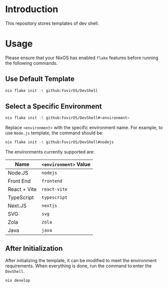 # Introduction

This repository stores templates of dev shell.

# Usage

Please ensure that your NixOS has enabled `flake` features before running the following commands.

## Use Default Template

```bash
nix flake init -t github:FovirOS/DevShell
```

## Select a Specific Environment

```bash
nix flake init -t github:FovirOS/DevShell#<environment>
```

Replace `<environment>` with the specific environment name. For example, to use `Node.js` template, the command should be:

```bash
nix flake init -t github:FovirOS/DevShell#nodejs
```

The environments currently supported are:

| Name         | `<environment>` Value |
| ------------ | --------------------- |
| Node.JS      | `nodejs`              |
| Front End    | `frontend`            |
| React + Vite | `react-vite`          |
| TypeScript   | `typescript`          |
| Next.JS      | `nextjs`              |
| SVG          | `svg`                 |
| Zola         | `zola`                |
| Java         | `java`                |

## After Initialization

After initializing the template, it can be modified to meet the environment requirements. When everything is done, run the command to enter the `DevShell`.

```bash
nix develop
```
